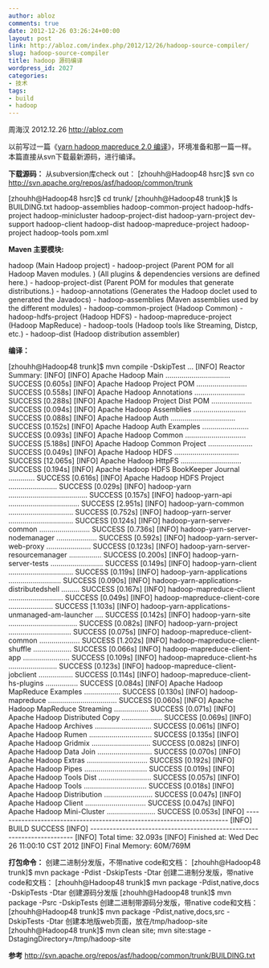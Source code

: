 ```yaml
---
author: abloz
comments: true
date: 2012-12-26 03:26:24+00:00
layout: post
link: http://abloz.com/index.php/2012/12/26/hadoop-source-compiler/
slug: hadoop-source-compiler
title: hadoop 源码编译
wordpress_id: 2027
categories:
- 技术
tags:
- build
- hadoop
---
```


周海汉
2012.12.26
http://abloz.com

以前写过一篇《[yarn hadoop mapreduce 2.0 编译](http://abloz.com/2012/09/19/the-yarn-hadoop-mapreduce-2-0-compiles.html)》，环境准备和那一篇一样。
本篇直接从svn下载最新源码，进行编译。

**下载源码：**
从subversion库check out：
[zhouhh@Hadoop48 hsrc]$ svn co http://svn.apache.org/repos/asf/hadoop/common/trunk


[zhouhh@Hadoop48 hsrc]$ cd trunk/
[zhouhh@Hadoop48 trunk]$ ls
BUILDING.txt  hadoop-assemblies  hadoop-common-project  hadoop-hdfs-project       hadoop-minicluster  hadoop-project-dist  hadoop-yarn-project
dev-support   hadoop-client      hadoop-dist            hadoop-mapreduce-project  hadoop-project      hadoop-tools         pom.xml

**Maven 主要模块:**

  hadoop                            (Main Hadoop project)
         - hadoop-project           (Parent POM for all Hadoop Maven modules.             )
                                    (All plugins & dependencies versions are defined here.)
         - hadoop-project-dist      (Parent POM for modules that generate distributions.)
         - hadoop-annotations       (Generates the Hadoop doclet used to generated the Javadocs)
         - hadoop-assemblies        (Maven assemblies used by the different modules)
         - hadoop-common-project    (Hadoop Common)
         - hadoop-hdfs-project      (Hadoop HDFS)
         - hadoop-mapreduce-project (Hadoop MapReduce)
         - hadoop-tools             (Hadoop tools like Streaming, Distcp, etc.)
         - hadoop-dist              (Hadoop distribution assembler)

**编译：**

[zhouhh@Hadoop48 trunk]$ mvn compile -DskipTest
...
[INFO] Reactor Summary:
[INFO]
[INFO] Apache Hadoop Main ................................ SUCCESS [0.605s]
[INFO] Apache Hadoop Project POM ......................... SUCCESS [0.558s]
[INFO] Apache Hadoop Annotations ......................... SUCCESS [0.288s]
[INFO] Apache Hadoop Project Dist POM .................... SUCCESS [0.094s]
[INFO] Apache Hadoop Assemblies .......................... SUCCESS [0.088s]
[INFO] Apache Hadoop Auth ................................ SUCCESS [0.152s]
[INFO] Apache Hadoop Auth Examples ....................... SUCCESS [0.093s]
[INFO] Apache Hadoop Common .............................. SUCCESS [5.188s]
[INFO] Apache Hadoop Common Project ...................... SUCCESS [0.049s]
[INFO] Apache Hadoop HDFS ................................ SUCCESS [12.065s]
[INFO] Apache Hadoop HttpFS .............................. SUCCESS [0.194s]
[INFO] Apache Hadoop HDFS BookKeeper Journal ............. SUCCESS [0.616s]
[INFO] Apache Hadoop HDFS Project ........................ SUCCESS [0.029s]
[INFO] hadoop-yarn ....................................... SUCCESS [0.157s]
[INFO] hadoop-yarn-api ................................... SUCCESS [2.951s]
[INFO] hadoop-yarn-common ................................ SUCCESS [0.752s]
[INFO] hadoop-yarn-server ................................ SUCCESS [0.124s]
[INFO] hadoop-yarn-server-common ......................... SUCCESS [0.736s]
[INFO] hadoop-yarn-server-nodemanager .................... SUCCESS [0.592s]
[INFO] hadoop-yarn-server-web-proxy ...................... SUCCESS [0.123s]
[INFO] hadoop-yarn-server-resourcemanager ................ SUCCESS [0.200s]
[INFO] hadoop-yarn-server-tests .......................... SUCCESS [0.149s]
[INFO] hadoop-yarn-client ................................ SUCCESS [0.119s]
[INFO] hadoop-yarn-applications .......................... SUCCESS [0.090s]
[INFO] hadoop-yarn-applications-distributedshell ......... SUCCESS [0.167s]
[INFO] hadoop-mapreduce-client ........................... SUCCESS [0.049s]
[INFO] hadoop-mapreduce-client-core ...................... SUCCESS [1.103s]
[INFO] hadoop-yarn-applications-unmanaged-am-launcher .... SUCCESS [0.142s]
[INFO] hadoop-yarn-site .................................. SUCCESS [0.082s]
[INFO] hadoop-yarn-project ............................... SUCCESS [0.075s]
[INFO] hadoop-mapreduce-client-common .................... SUCCESS [1.202s]
[INFO] hadoop-mapreduce-client-shuffle ................... SUCCESS [0.066s]
[INFO] hadoop-mapreduce-client-app ....................... SUCCESS [0.109s]
[INFO] hadoop-mapreduce-client-hs ........................ SUCCESS [0.123s]
[INFO] hadoop-mapreduce-client-jobclient ................. SUCCESS [0.114s]
[INFO] hadoop-mapreduce-client-hs-plugins ................ SUCCESS [0.084s]
[INFO] Apache Hadoop MapReduce Examples .................. SUCCESS [0.130s]
[INFO] hadoop-mapreduce .................................. SUCCESS [0.060s]
[INFO] Apache Hadoop MapReduce Streaming ................. SUCCESS [0.071s]
[INFO] Apache Hadoop Distributed Copy .................... SUCCESS [0.069s]
[INFO] Apache Hadoop Archives ............................ SUCCESS [0.061s]
[INFO] Apache Hadoop Rumen ............................... SUCCESS [0.135s]
[INFO] Apache Hadoop Gridmix ............................. SUCCESS [0.082s]
[INFO] Apache Hadoop Data Join ........................... SUCCESS [0.070s]
[INFO] Apache Hadoop Extras .............................. SUCCESS [0.192s]
[INFO] Apache Hadoop Pipes ............................... SUCCESS [0.019s]
[INFO] Apache Hadoop Tools Dist .......................... SUCCESS [0.057s]
[INFO] Apache Hadoop Tools ............................... SUCCESS [0.018s]
[INFO] Apache Hadoop Distribution ........................ SUCCESS [0.047s]
[INFO] Apache Hadoop Client .............................. SUCCESS [0.047s]
[INFO] Apache Hadoop Mini-Cluster ........................ SUCCESS [0.053s]
[INFO] ------------------------------------------------------------------------
[INFO] BUILD SUCCESS
[INFO] ------------------------------------------------------------------------
[INFO] Total time: 32.093s
[INFO] Finished at: Wed Dec 26 11:00:10 CST 2012
[INFO] Final Memory: 60M/769M

**打包命令：**
创建二进制分发版，不带native code和文档：
[zhouhh@Hadoop48 trunk]$ mvn package -Pdist -DskipTests -Dtar
创建二进制分发版，带native code和文档：
[zhouhh@Hadoop48 trunk]$ mvn package -Pdist,native,docs -DskipTests -Dtar
创建源码分发版
[zhouhh@Hadoop48 trunk]$ mvn package -Psrc -DskipTests
创建二进制带源码分发版，带native code和文档：
[zhouhh@Hadoop48 trunk]$ mvn package -Pdist,native,docs,src -DskipTests -Dtar
创建本地版web页面，放在/tmp/hadoop-site
[zhouhh@Hadoop48 trunk]$ mvn clean site; mvn site:stage -DstagingDirectory=/tmp/hadoop-site

**参考**
http://svn.apache.org/repos/asf/hadoop/common/trunk/BUILDING.txt
